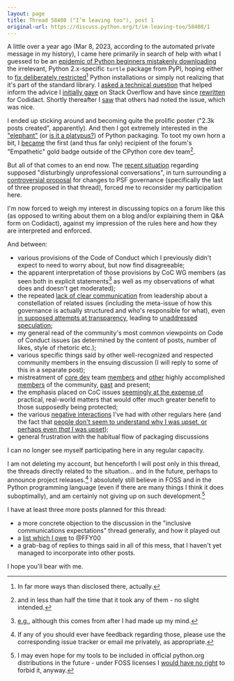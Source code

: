 ```yaml
---
layout: page
title: Thread 58408 ("I’m leaving too"), post 1
original-url: https://discuss.python.org/t/im-leaving-too/58408/1
---
```


A little over a year ago (Mar 8, 2023, according to the automated private message in my history), I came here primarily in search of help with what I guessed to be an [epidemic of Python beginners mistakenly downloading](https://pypistats.org/packages/turtle) the irrelevant, Python 2.x-specific `turtle` package from PyPI, hoping either to [fix deliberately restricted](https://wiki.debian.org/Python#Deviations_from_upstream)[^1] Python installations or simply not realizing that it's part of the standard library. I [asked a technical question](https://discuss.python.org/t/can-tkinter-be-installed-on-a-per-python-installation-basis/25089) that helped inform the advice I [initially gave](https://stackoverflow.com/questions/76105218/) on Stack Overflow and have since [rewritten](https://software.codidact.com/posts/291791) for Codidact. Shortly thereafter I [saw](https://discuss.python.org/t/handling-modules-on-pypi-that-are-now-in-the-standard-library/27071/3) that others had noted the issue, which was nice.

I ended up sticking around and becoming quite the prolific poster ("2.3k posts created", apparently). And then I got extremely interested in the ["elephant"](https://discuss.python.org/t/building-distributions-and-drawing-the-platypus/2062/16) (or [is it a platypus?](https://discuss.python.org/t/the-packaging-platypus/1939)) of Python packaging. To toot my own horn a bit, I [became](https://discuss.python.org/badges/39/empathetic) the first (and thus far only) recipient of the forum's "Empathetic" gold badge outside of the CPython core dev team[^2].

But all of that comes to an end now. The [recent situation](https://discuss.python.org/t/inclusive-communications-expectations-in-python-spaces/57950) regarding supposed "disturbingly unprofessional conversations", in turn surrounding a [controversial proposal](https://discuss.python.org/t/for-your-consideration-proposed-bylaws-changes-to-improve-our-membership-experience/55696) for changes to PSF governance (specifically the last of three proposed in that thread), forced me to reconsider my participation here.

I'm now forced to weigh my interest in discussing topics on a forum like this (as opposed to writing about them on a blog and/or explaining them in Q&A form on Codidact), against my impression of the rules here and how they are interpreted and enforced.

And between:

* various provisions of the Code of Conduct which I previously didn't expect to need to worry about, but now find disagreeable;
* the apparent interpretation of those provisions by CoC WG members (as seen both in explicit statements[^3] as well as my observations of what does and doesn't get moderated);
* the repeated [lack of clear communication](https://discuss.python.org/t/for-your-consideration-proposed-bylaws-changes-to-improve-our-membership-experience/55696/176) from leadership about a constellation of related issues (including the meta-issue of how this governance is actually structured and who's responsible for what), even [in supposed attempts at transparency](https://discuss.python.org/t/for-your-consideration-proposed-bylaws-changes-to-improve-our-membership-experience/55696/167), leading to [unaddressed speculation](https://discuss.python.org/t/for-your-consideration-proposed-bylaws-changes-to-improve-our-membership-experience/55696/131);
* my general read of the community's most common viewpoints on Code of Conduct issues (as determined by the content of posts, number of likes, style of rhetoric etc.);
* various specific things said by other well-recognized and respected community members in the ensuing discussion (I will reply to some of this in a separate post);
* mistreatment of [core dev](https://discuss.python.org/t/inclusive-communications-expectations-in-python-spaces/57950/4) team [members](https://discuss.python.org/t/for-your-consideration-proposed-bylaws-changes-to-improve-our-membership-experience/55696/133) and [other](https://discuss.python.org/t/why-im-leaving-discuss-python-org/58093) highly accomplished [members](https://discuss.python.org/t/why-i-am-withdrawing-fellowship-status-in-psf/58301) of the community, [past](https://discuss.python.org/t/the-psf-should-be-less-political-not-more/4329) and present;
* the emphasis placed on CoC issues [seemingly at the expense of](https://discuss.python.org/t/for-your-consideration-proposed-bylaws-changes-to-improve-our-membership-experience/55696/130) practical, real-world matters that would offer much greater benefit to those supposedly being protected;
* the various [negative interactions](https://discuss.python.org/t/seeking-a-consensus-about-the-purpose-and-future-of-pyproject-toml/39763/20) I've had with other regulars here (and the fact that [people don't seem to understand why I was upset, or perhaps even *that* I was upset](https://discuss.python.org/t/seeking-a-consensus-about-the-purpose-and-future-of-pyproject-toml/39763/23));
* general frustration with the habitual flow of packaging discussions

I can no longer see myself participating here in any regular capacity.

I am not deleting my account, but henceforth I will post only in this thread, the threads directly related to the situation... and in the future, perhaps to announce project releases.[^4] I absolutely still believe in FOSS and in the Python programming language (even if there are many things I think it does suboptimally), and am certainly not giving up on such development.[^5]

I have at least three more posts planned for this thread:

* a more concrete objection to the discussion in the "inclusive communications expectations" thread generally, and how it played out
* a [list which I owe](https://discuss.python.org/t/inclusive-communications-expectations-in-python-spaces/57950/23) to @FFY00
* a grab-bag of replies to things said in all of this mess, that I haven't yet managed to incorporate into other posts.

I hope you'll bear with me.

[^1]: In far more ways than disclosed there, actually.

[^2]: and in less than half the time that it took any of them - no slight intended.

[^3]: [e.g.](https://discuss.python.org/t/why-im-leaving-discuss-python-org/58093/37), although this comes from after I had made up my mind.

[^4]: If any of you should ever have feedback regarding those, please use the corresponding issue tracker or email me privately, as appropriate.

[^5]: I may even hope for my tools to be included in official python.org distributions in the future - under FOSS licenses I [would have no right](https://opensource.stackexchange.com/questions/53) to forbid it, anyway.


